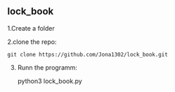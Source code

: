 ## lock_book ##

1.Create a folder

2.clone the repo:

    git clone https://github.com/Jona1302/lock_book.git

3. Runn the programm:

    python3 lock_book.py
